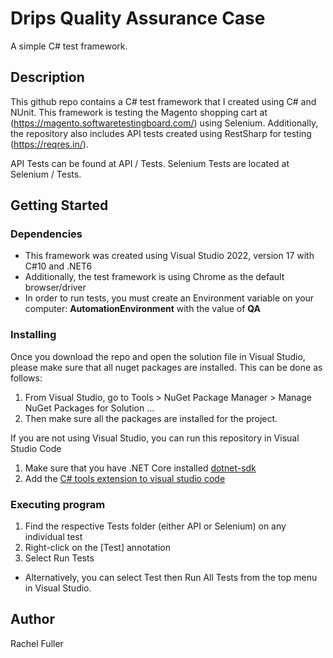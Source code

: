 # Drips Quality Assurance Case

A simple C# test framework. 

## Description

This github repo contains a C# test framework that I created using C# and NUnit. This framework is testing the Magento shopping cart at (https://magento.softwaretestingboard.com/) using Selenium.  Additionally, the repository also includes API tests created using RestSharp for testing (https://reqres.in/).

API Tests can be found at API / Tests.  Selenium Tests are located at Selenium / Tests.

## Getting Started

### Dependencies

* This framework was created using Visual Studio 2022, version 17 with C#10 and .NET6
* Additionally, the test framework is using Chrome as the default browser/driver 
* In order to run tests, you must create an Environment variable on your computer: **AutomationEnvironment** with the value of **QA**

### Installing

Once you download the repo and open the solution file in Visual Studio, please make sure that all nuget packages are installed. This can be done as follows:
1. From Visual Studio, go to Tools > NuGet Package Manager > Manage NuGet Packages for Solution ...
2. Then make sure all the packages are installed for the project.

If you are not using Visual Studio, you can run this repository in Visual Studio Code
1. Make sure that you have .NET Core installed [dotnet-sdk](https://docs.microsoft.com/en-us/dotnet/core/install/)
2. Add the [C# tools extension to visual studio code](https://marketplace.visualstudio.com/items?itemName=ms-dotnettools.csharp)

### Executing program

1. Find the respective Tests folder (either API or Selenium) on any individual test
2. Right-click on the [Test] annotation
3. Select Run Tests
* Alternatively, you can select Test then Run All Tests from the top menu in Visual Studio. 


## Author

Rachel Fuller  

